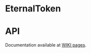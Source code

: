 # EternalToken

# API

Documentation available at [WIKI pages](https://github.com/atom-solutions/EternalToken/wiki/EternalToken-API).
